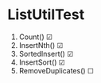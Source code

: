 # ListUtilTest
1. Count() ☑
2. InsertNth() ☑
3. SortedInsert() ☑
4. InsertSort() ☑
5. RemoveDuplicates() ☐
